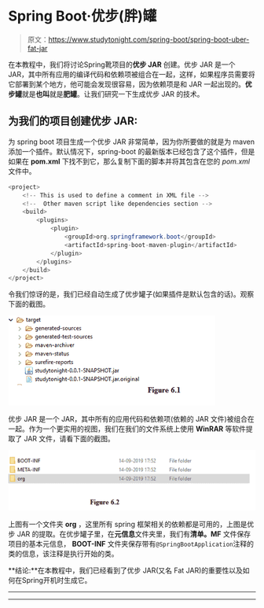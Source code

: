 # Spring Boot·优步(胖)罐

> 原文：<https://www.studytonight.com/spring-boot/spring-boot-uber-fat-jar>

在本教程中，我们将讨论Spring靴项目的**优步 JAR** 创建。优步 JAR 是一个 JAR，其中所有应用的编译代码和依赖项被组合在一起，这样，如果程序员需要将它部署到某个地方，他可能会发现很容易，因为依赖项是和 JAR 一起出现的。**优步罐**就是**也叫**就是**肥罐**。让我们研究一下生成优步 JAR 的技术。

## 为我们的项目创建优步 JAR:

为 spring boot 项目生成一个优步 JAR 非常简单，因为你所要做的就是为 maven 添加一个插件。默认情况下，spring-boot 的最新版本已经包含了这个插件，但是如果在 **pom.xml** 下找不到它，那么复制下面的脚本并将其包含在您的 *pom.xml* 文件中。

```java
<project>
    <!-- This is used to define a comment in XML file -->
    <!--  Other maven script like dependencies section -->
    <build>
        <plugins>
            <plugin>
                <groupId>org.springframework.boot</groupId>
                <artifactId>spring-boot-maven-plugin</artifactId>
            </plugin>
        </plugins>
    </build>
</project>
```

令我们惊讶的是，我们已经自动生成了优步罐子(如果插件是默认包含的话)。观察下面的截图。

![](img/c65e2be29380fec794045e8d97ecd3f4.png)

优步 JAR 是一个 JAR，其中所有的应用代码和依赖项(依赖的 JAR 文件)被组合在一起。作为一个更实用的视图，我们在我们的文件系统上使用 **WinRAR** 等软件提取了 JAR 文件，请看下面的截图。

![](img/4a1fd20d85e9338c8576b93c3b2d8d20.png)

上图有一个文件夹 **org** ，这里所有 spring 框架相关的依赖都是可用的，上图是优步 JAR 的提取。在优步罐子里，在**元信息**文件夹里，我们有**清单。MF** 文件保存项目的基本元信息， **BOOT-INF** 文件夹保存带有`@SpringBootApplication`注释的类的信息，该注释是执行开始的类。

**结论:**在本教程中，我们已经看到了优步 JAR(又名 Fat JAR)的重要性以及如何在Spring开机时生成它。

* * *

* * *
